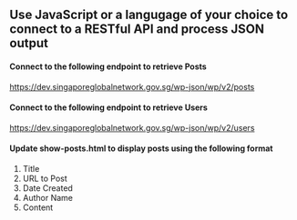 ## Use JavaScript or a langugage of your choice to connect to a RESTful API and process JSON output

#### Connect to the following endpoint to retrieve Posts

https://dev.singaporeglobalnetwork.gov.sg/wp-json/wp/v2/posts

#### Connect to the following endpoint to retrieve Users

https://dev.singaporeglobalnetwork.gov.sg/wp-json/wp/v2/users

#### Update show-posts.html to display posts using the following format
1. Title
1. URL to Post
1. Date Created
1. Author Name
1. Content
